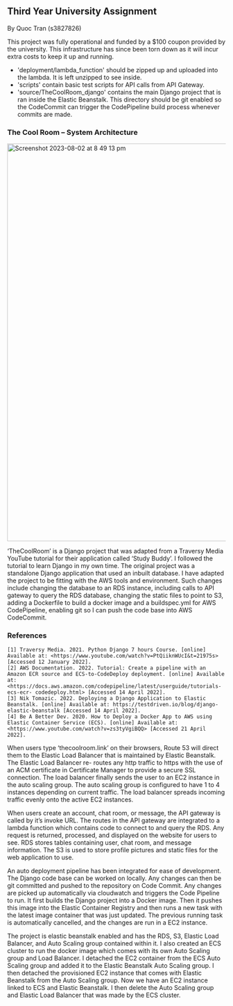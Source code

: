 ## Third Year University Assignment
By Quoc Tran (s3827826)

This project was fully operational and funded by a $100 coupon provided by the university.
This infrastructure has since been torn down as it will incur extra costs to keep it up and running.

- 'deployment/lambda_function' should be zipped up and uploaded into the lambda. It is left unzipped to see inside.
- 'scripts' contain basic test scripts for API calls from API Gateway.
- 'source/TheCoolRoom_django' contains the main Django project that is ran inside the Elastic Beanstalk. This directory should be git enabled so the CodeCommit can trigger the CodePipeline build process whenever commits are made.

### The Cool Room – System Architecture
<img width="915" alt="Screenshot 2023-08-02 at 8 49 13 pm" src="https://github.com/quocdattran87/The-Cool-Room-AWS-Cloud-Project/assets/63576134/47794fe5-d844-4850-9de2-b06155672629">

‘TheCoolRoom’ is a Django project that was adapted from a Traversy Media YouTube tutorial for their application called ‘Study Buddy’. I followed the tutorial to learn Django in my own time. The original project was a standalone Django application that used an inbuilt database. I have adapted the project to be fitting with the AWS tools and environment.
Such changes include changing the database to an RDS instance, including calls to API gateway to query the RDS database, changing the static files to point to S3, adding a Dockerfile to build a docker image and a buildspec.yml for AWS CodePipeline, enabling git so I can push the code base into AWS CodeCommit.

### References
    [1] Traversy Media. 2021. Python Django 7 hours Course. [online] Available at: <https://www.youtube.com/watch?v=PtQiiknWUcI&t=21975s> [Accessed 12 January 2022].
    [2] AWS Documentation. 2022. Tutorial: Create a pipeline with an Amazon ECR source and ECS-to-CodeDeploy deployment. [online] Available at: <https://docs.aws.amazon.com/codepipeline/latest/userguide/tutorials-ecs-ecr- codedeploy.html> [Accessed 14 April 2022].
    [3] Nik Tomazic. 2022. Deploying a Django Application to Elastic Beanstalk. [online] Available at: https://testdriven.io/blog/django-elastic-beanstalk [Accessed 14 April 2022].
    [4] Be A Better Dev. 2020. How to Deploy a Docker App to AWS using Elastic Container Service (ECS). [online] Available at: <https://www.youtube.com/watch?v=zs3tyVgiBQQ> [Accessed 21 April 2022].

When users type ‘thecoolroom.link’ on their browsers, Route 53 will direct them to the Elastic Load Balancer that is maintained by Elastic Beanstalk. The Elastic Load Balancer re- routes any http traffic to https with the use of an ACM certificate in Certificate Manager to provide a secure SSL connection. The load balancer finally sends the user to an EC2 instance in the auto scaling group. The auto scaling group is configured to have 1 to 4 instances depending on current traffic. The load balancer spreads incoming traffic evenly onto the active EC2 instances.


When users create an account, chat room, or message, the API gateway is called by it’s invoke URL. The routes in the API gateway are integrated to a lambda function which contains code to connect to and query the RDS. Any request is returned, processed, and displayed on the website for users to see. RDS stores tables containing user, chat room, and message information. The S3 is used to store profile pictures and static files for the web application to use.


An auto deployment pipeline has been integrated for ease of development. The Django code base can be worked on locally. Any changes can then be git committed and pushed to the repository on Code Commit. Any changes are picked up automatically via cloudwatch and triggers the Code Pipeline to run. It first builds the Django project into a Docker image. Then it pushes this image into the Elastic Container Registry and then runs a new task with the latest image container that was just updated. The previous running task is automatically cancelled, and the changes are run in a EC2 instance.

   
The project is elastic beanstalk enabled and has the RDS, S3, Elastic Load Balancer, and Auto Scaling group contained within it. I also created an ECS cluster to run the docker image which comes with its own Auto Scaling group and Load Balancer. I detached the EC2 container from the ECS Auto Scaling group and added it to the Elastic Beanstalk Auto Scaling group. I then detached the provisioned EC2 instance that comes with Elastic Beanstalk from the Auto Scaling group. Now we have an EC2 instance linked to ECS and Elastic Beanstalk. I then delete the Auto Scaling group and Elastic Load Balancer that was made by the ECS cluster.

